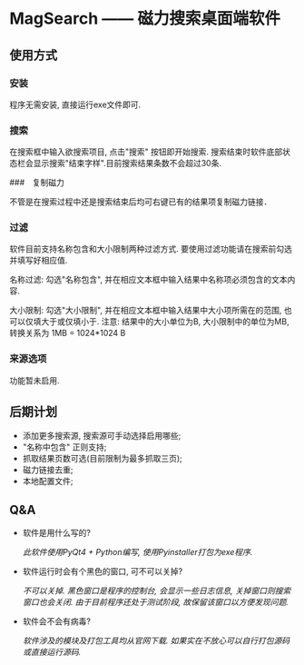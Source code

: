 # MagSearch  —— 磁力搜索桌面端软件

## 使用方式

### 安装

程序无需安装, 直接运行exe文件即可.

### 搜索

在搜索框中输入欲搜索项目, 点击"搜索" 按钮即开始搜索. 搜索结束时软件底部状态栏会显示搜索"结束字样".目前搜索结果条数不会超过30条.

###　复制磁力

不管是在搜索过程中还是搜索结束后均可右键已有的结果项复制磁力链接．

### 过滤

软件目前支持名称包含和大小限制两种过滤方式. 要使用过滤功能请在搜索前勾选并填写好相应值.

名称过滤: 勾选"名称包含", 并在相应文本框中输入结果中名称项必须包含的文本内容.

大小限制: 勾选"大小限制", 并在相应文本框中输入结果中大小项所需在的范围, 也可以仅填大于或仅填小于. 注意: 结果中的大小单位为B, 大小限制中的单位为MB, 转换关系为 1MB = 1024*1024 B

### 来源选项

功能暂未启用.

## 后期计划

+ 添加更多搜索源, 搜索源可手动选择启用哪些;
+ "名称中包含" 正则支持;
+ 抓取结果页数可选(目前限制为最多抓取三页);
+ 磁力链接去重;
+ 本地配置文件;

## Q&A

+ 软件是用什么写的?

  *此软件使用PyQt4 + Python编写, 使用Pyinstaller打包为exe程序.*

+ 软件运行时会有个黑色的窗口, 可不可以关掉?

  *不可以关掉. 黑色窗口是程序的控制台, 会显示一些日志信息, 关掉窗口则搜索窗口也会关闭. 由于目前程序还处于测试阶段, 故保留该窗口以方便发现问题.*

+ 软件会不会有病毒?

  *软件涉及的模块及打包工具均从官网下载. 如果实在不放心可以自行打包源码或直接运行源码.*

